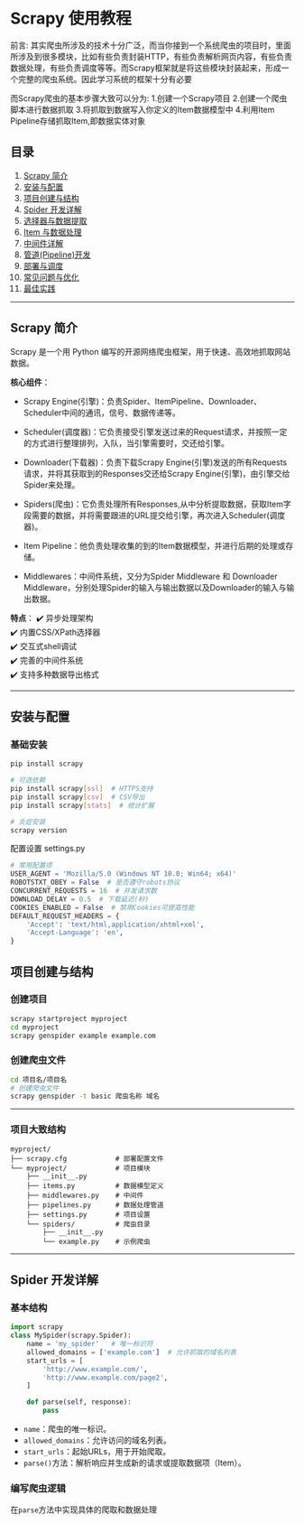 # Scrapy 使用教程
前言:
其实爬虫所涉及的技术十分广泛，而当你接到一个系统爬虫的项目时，里面所涉及到很多模块，比如有些负责封装HTTP，有些负责解析网页内容，有些负责数据处理，有些负责调度等等。而Scrapy框架就是将这些模块封装起来，形成一个完整的爬虫系统。因此学习系统的框架十分有必要

而Scrapy爬虫的基本步骤大致可以分为:
1.创建一个Scrapy项目
2.创建一个爬虫脚本进行数据抓取
3.将抓取到数据写入你定义的Item数据模型中
4.利用Item Pipeline存储抓取Item,即数据实体对象

## 目录
1. [Scrapy 简介](#scrapy-简介)
2. [安装与配置](#安装与配置)
3. [项目创建与结构](#项目创建与结构)
4. [Spider 开发详解](#spider-开发详解)
5. [选择器与数据提取](#选择器与数据提取)
6. [Item 与数据处理](#item-与数据处理)
7. [中间件详解](#中间件详解)
8. [管道(Pipeline)开发](#管道pipeline开发)
9. [部署与调度](#部署与调度)
10. [常见问题与优化](#常见问题与优化)
11. [最佳实践](#最佳实践)

---

## Scrapy 简介
Scrapy 是一个用 Python 编写的开源网络爬虫框架，用于快速、高效地抓取网站数据。

**核心组件**：
- Scrapy Engine(引擎)：负责Spider、ItemPipeline、Downloader、Scheduler中间的通讯，信号、数据传递等。  
- Scheduler(调度器)：它负责接受引擎发送过来的Request请求，并按照一定的方式进行整理排列，入队，当引擎需要时，交还给引擎。
- Downloader(下载器)：负责下载Scrapy Engine(引擎)发送的所有Requests请求，并将其获取到的Responses交还给Scrapy Engine(引擎)，由引擎交给Spider来处理。
- Spiders(爬虫)：它负责处理所有Responses,从中分析提取数据，获取Item字段需要的数据，并将需要跟进的URL提交给引擎，再次进入Scheduler(调度器)。
- Item Pipeline：他负责处理收集的到的Item数据模型，并进行后期的处理或存储。

- Middlewares：中间件系统，又分为Spider Middleware 和 Downloader Middleware，分别处理Spider的输入与输出数据以及Downloader的输入与输出数据。


**特点**：
✔️ 异步处理架构  
✔️ 内置CSS/XPath选择器  
✔️ 交互式shell调试  
✔️ 完善的中间件系统  
✔️ 支持多种数据导出格式

---

## 安装与配置

### 基础安装
```bash
pip install scrapy

# 可选依赖
pip install scrapy[ssl]  # HTTPS支持
pip install scrapy[csv]  # CSV导出
pip install scrapy[stats]  # 统计扩展

# 炎症安装
scrapy version

```

配置设置 settings.py
```python
# 常用配置项
USER_AGENT = 'Mozilla/5.0 (Windows NT 10.0; Win64; x64)'
ROBOTSTXT_OBEY = False  # 是否遵守robots协议
CONCURRENT_REQUESTS = 16  # 并发请求数
DOWNLOAD_DELAY = 0.5  # 下载延迟(秒)
COOKIES_ENABLED = False  # 禁用Cookies可提高性能
DEFAULT_REQUEST_HEADERS = {
    'Accept': 'text/html,application/xhtml+xml',
    'Accept-Language': 'en',
}
```



## 项目创建与结构

### 创建项目 
```bash
scrapy startproject myproject
cd myproject
scrapy genspider example example.com
```
### 创建爬虫文件
```bash
cd 项目名/项目名
# 创建爬虫文件
scrapy genspider -t basic 爬虫名称 域名
```
---

### 项目大致结构
    myproject/
    ├── scrapy.cfg            # 部署配置文件
    └── myproject/            # 项目模块
        ├── __init__.py
        ├── items.py          # 数据模型定义
        ├── middlewares.py    # 中间件
        ├── pipelines.py      # 数据处理管道
        ├── settings.py       # 项目设置
        └── spiders/          # 爬虫目录
            ├── __init__.py
            └── example.py    # 示例爬虫
---

## Spider 开发详解
### 基本结构
```python
import scrapy
class MySpider(scrapy.Spider):
    name = 'my_spider'   # 唯一标识符
    allowed_domains = ['example.com']  # 允许抓取的域名列表
    start_urls = [
        'http://www.example.com/',
        'http://www.example.com/page2',
    ]

    def parse(self, response):
        pass
```
- `name`：爬虫的唯一标识。
- `allowed_domains`：允许访问的域名列表。
- `start_urls`：起始URLs，用于开始爬取。
- `parse()`方法：解析响应并生成新的请求或提取数据项（Item）。

### 编写爬虫逻辑
在`parse`方法中实现具体的爬取和数据处理